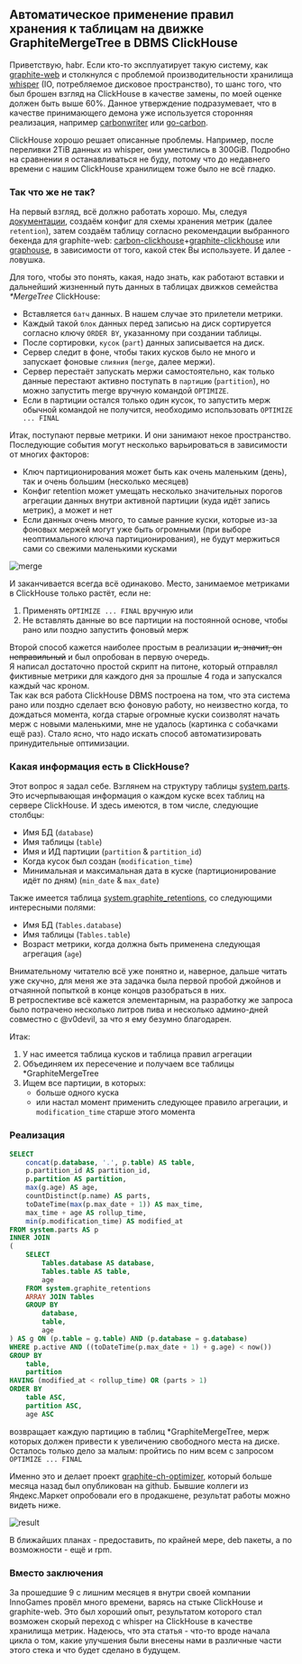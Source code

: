 ## Автоматическое применение правил хранения к таблицам на движке GraphiteMergeTree в DBMS ClickHouse

Приветствую, habr. Если кто-то эксплуатирует такую систему, как [graphite-web](https://github.com/graphite-project/graphite-web) и столкнулся с проблемой производительности хранилища [whisper](https://github.com/graphite-project/whisper) (IO, потребляемое дисковое пространство), то шанс того, что был брошен взгляд на ClickHouse в качестве замены, по моей оценке должен быть выше 60%. Данное утверждение подразумевает, что в качестве принимающего демона уже используется сторонняя реализация, например [carbonwriter](https://github.com/grobian/carbonwriter) или [go-carbon](https://github.com/go-graphite/go-carbon).

ClickHouse хорошо решает описанные проблемы. Например, после переливки 2TiB данных из whisper, они уместились в 300GiB. Подробно на сравнении я останавливаться не буду, потому что до недавнего времени с нашим ClickHouse хранилищем тоже было не всё гладко.
<cut text="Так что же не так?"/>

### Так что же не так?

На первый взгляд, всё должно работать хорошо. Мы, следуя [документации](https://clickhouse.yandex/docs/ru/operations/table_engines/graphitemergetree/#primer-konfiguratsii), создаём конфиг для схемы хранения метрик (далее `retention`), затем создаём таблицу согласно рекомендации выбранного бекенда для graphite-web: [carbon-clickhouse](https://github.com/lomik/carbon-clickhouse)+[graphite-clickhouse](https://github.com/lomik/graphite-clickhouse) или [graphouse](https://github.com/ClickHouse/graphouse), в зависимости от того, какой стек Вы используете. И далее - ловушка.

Для того, чтобы это понять, какая, надо знать, как работают вставки и дальнейший жизненный путь данных в таблицах движков семейства *\*MergeTree* ClickHouse:

* Вставляется `батч` данных. В нашем случае это прилетели метрики.
* Каждый такой `блок` данных перед записью на диск сортируется согласно ключу `ORDER BY`, указанному при создании таблицы.
* После сортировки, `кусок` (`part`) данных записывается на диск.
* Сервер следит в фоне, чтобы таких кусков было не много и запускает фоновые `слияния` (`merge`, далее мержи).
* Сервер перестаёт запускать мержи самостоятельно, как только данные перестают активно поступать в `партицию` (`partition`), но можно запустить merge вручную командой `OPTIMIZE`.
* Если в партиции остался только один кусок, то запустить мерж обычной командой не получится, необходимо использовать `OPTIMIZE ... FINAL`

Итак, поступают первые метрики. И они занимают некое пространство. Последующие события могут несколько варьироваться в зависимости от многих факторов: 

* Ключ партиционирования может быть как очень маленьким (день), так и очень большим (несколько месяцев)
* Конфиг retention может умещать несколько значительных порогов агрегации данных внутри активной партиции (куда идёт запись метрик), а может и нет
* Если данных очень много, то самые ранние куски, которые из-за фоновых мержей могут уже быть огромными (при выборе неоптимального ключа партиционирования), не будут мержиться сами со свежими маленькими кусками

![merge](https://habrastorage.org/webt/zu/qt/b9/zuqtb90bcok18z_qs7pw1zxd88g.jpeg)

И заканчивается всегда всё одинаково. Место, занимаемое метриками в ClickHouse только растёт, если не:

1. Применять `OPTIMIZE ... FINAL` вручную или
2. Не вставлять данные во все партиции на постоянной основе, чтобы рано или поздно запустить фоновый мерж

Второй способ кажется наиболее простым в реализации ~~и, значит, он неправильный~~ и был опробован в первую очередь.  
Я написал достаточно простой скрипт на питоне, который отправлял фиктивные метрики для каждого дня за прошлые 4 года и запускался каждый час кроном.  
Так как вся работа ClickHouse DBMS построена на том, что эта система рано или поздно сделает всю фоновую работу, но неизвестно когда, то дождаться момента, когда старые огромные куски соизволят начать мерж с новыми маленькими, мне не удалось (картинка с собачками ещё раз). Стало ясно, что надо искать способ автоматизировать принудительные оптимизации.

### Какая информация есть в ClickHouse?

Этот вопрос я задал себе. Взглянем на структуру таблицы [system.parts](https://clickhouse.yandex/docs/ru/operations/system_tables/#system_tables-parts). Это исчерпывающая информация о каждом куске всех таблиц на сервере ClickHouse. И здесь имеются, в том числе, следующие столбцы:

* Имя БД (`database`)
* Имя таблицы (`table`)
* Имя и ИД партиции (`partition` & `partition_id`)
* Когда кусок был создан (`modification_time`)
* Минимальная и максимальная дата в куске (партиционирование идёт по дням) (`min_date` & `max_date`)

Также имеется таблица [system.graphite_retentions](https://clickhouse.yandex/docs/ru/operations/system_tables/#system-graphite-retentions), со следующими интересными полями:

* Имя БД (`Tables.database`)
* Имя таблицы (`Tables.table`)
* Возраст метрики, когда должна быть применена следующая агрегация (`age`)

Внимательному читателю всё уже понятно и, наверное, дальше читать уже скучно, для меня же эта задачка была первой пробой джойнов и отчаянной попыткой в конце концов разобраться в них.  
В ретроспективе всё кажется элементарным, на разработку же запроса было потрачено несколько литров пива и несколько админо-дней совместно с @v0devil, за что я ему безумно благодарен.

Итак:

1. У нас имеется таблица кусков и таблица правил агрегации
1. Объединяем их пересечение и получаем все таблицы \*GraphiteMergeTree
1. Ищем все партиции, в которых:
    - больше одного куска
    - или настал момент применить следующее правило агрегации, и `modification_time` старше этого момента

### Реализация

<spoiler title="Данный запрос">

```sql
SELECT
    concat(p.database, '.', p.table) AS table,
    p.partition_id AS partition_id,
    p.partition AS partition,
    max(g.age) AS age,
    countDistinct(p.name) AS parts,
    toDateTime(max(p.max_date + 1)) AS max_time,
    max_time + age AS rollup_time,
    min(p.modification_time) AS modified_at
FROM system.parts AS p
INNER JOIN
(
    SELECT
        Tables.database AS database,
        Tables.table AS table,
        age
    FROM system.graphite_retentions
    ARRAY JOIN Tables
    GROUP BY
        database,
        table,
        age
) AS g ON (p.table = g.table) AND (p.database = g.database)
WHERE p.active AND ((toDateTime(p.max_date + 1) + g.age) < now())
GROUP BY
    table,
    partition
HAVING (modified_at < rollup_time) OR (parts > 1)
ORDER BY
    table ASC,
    partition ASC,
    age ASC
```

</spoiler>

возвращает каждую партицию в таблиц \*GraphiteMergeTree, мерж которых должен привести к увеличению свободного места на диске. Осталось только дело за малым: пройтись по ним всем с запросом `OPTIMIZE ... FINAL`

Именно это и делает проект [graphite-ch-optimizer](https://github.com/innogames/graphite-ch-optimizer), который больше месяца назад был опубликован на github. Бывшие коллеги из Яндекс.Маркет опробовали его в продакшене, результат работы можно видеть ниже.

![result](https://habrastorage.org/webt/23/wv/mw/23wvmwkqw9ckohfvfqfshwhbqmu.jpeg)

В ближайших планах - предоставить, по крайней мере, deb пакеты, а по возможности - ещё и rpm.

### Вместо заключения

За прошедшие 9 с лишним месяцев я внутри своей компании InnoGames провёл много времени, варясь на стыке ClickHouse и graphite-web. Это был хороший опыт, результатом которого стал возможен скорый переход с whisper на ClickHouse в качестве хранилища метрик. Надеюсь, что эта статья - что-то вроде начала цикла о том, какие улучшения были внесены нами в различные части этого стека и что будет сделано в будущем.
